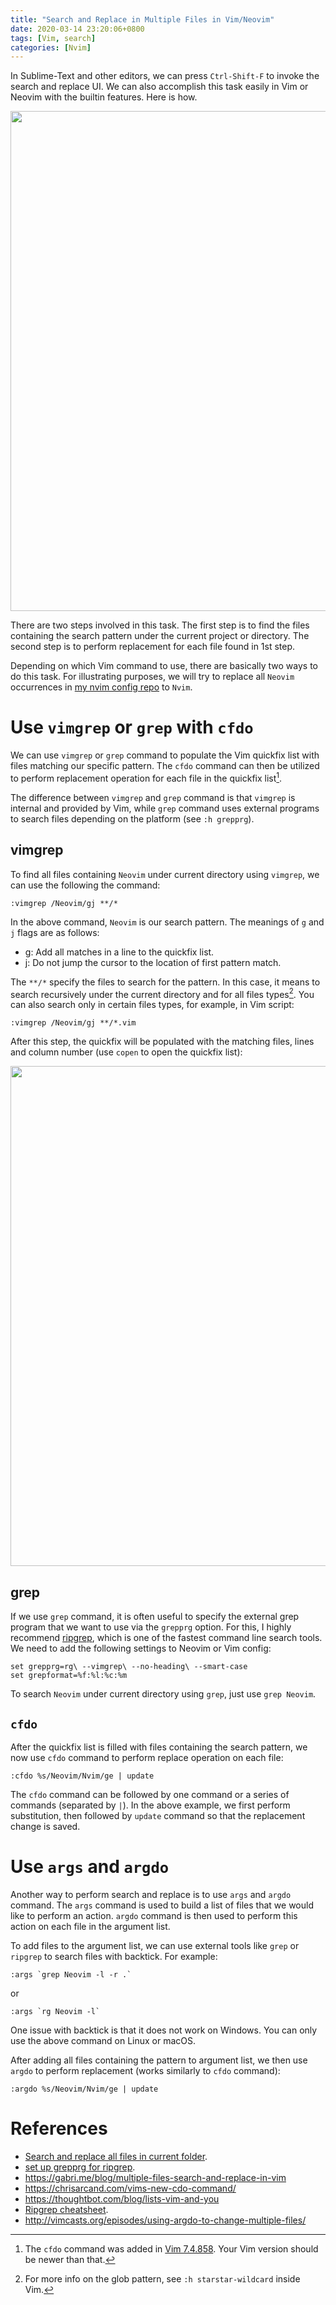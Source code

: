 ```yaml
---
title: "Search and Replace in Multiple Files in Vim/Neovim"
date: 2020-03-14 23:20:06+0800
tags: [Vim, search]
categories: [Nvim]
---
```


In Sublime-Text and other editors, we can press `Ctrl-Shift-F` to invoke the
search and replace UI. We can also accomplish this task easily in Vim or Neovim
with the builtin features. Here is how.

<p align="center">
<img src="https://blog-resource-1257868508.file.myqcloud.com/8KSiBq.png" width="800">
</p>

There are two steps involved in this task. The first step is to find the files
containing the search pattern under the current project or directory. The
second step is to perform replacement for each file found in 1st step.

Depending on which Vim command to use, there are basically two ways to do this
task. For illustrating purposes, we will try to replace all `Neovim`
occurrences in [my nvim config repo](https://github.com/jdhao/nvim-config) to
`Nvim`.

# Use `vimgrep` or `grep` with `cfdo`

We can use `vimgrep` or `grep` command to populate the Vim quickfix list with
files matching our specific pattern. The `cfdo` command can then be utilized to
perform replacement operation for each file in the quickfix list[^1].

The difference between `vimgrep` and `grep` command is that `vimgrep` is
internal and provided by Vim, while `grep` command uses external programs to
search files depending on the platform (see `:h grepprg`).

## vimgrep

To find all files containing `Neovim` under current directory using `vimgrep`,
we can use the following the command:

```vim
:vimgrep /Neovim/gj **/*
```

In the above command, `Neovim` is our search pattern. The meanings of `g` and
`j` flags are as follows:

- g: Add all matches in a line to the quickfix list.
- j: Do not jump the cursor to the location of first pattern match.

The `**/*` specify the files to search for the pattern. In this case, it means
to search recursively under the current directory and for all files types[^2].
You can also search only in certain files types, for example, in Vim script:

```vim
:vimgrep /Neovim/gj **/*.vim
```

After this step, the quickfix will be populated with the matching files, lines
and column number (use `copen` to open the quickfix list):

<p align="center">
<img src="https://blog-resource-1257868508.file.myqcloud.com/8QoPCn.png" width="800">
</p>

## grep

If we use `grep` command, it is often useful to specify the external grep program
that we want to use via the `grepprg` option. For this, I highly recommend
[ripgrep](https://github.com/BurntSushi/ripgrep), which is one of the fastest
command line search tools. We need to add the following settings to Neovim or
Vim config:

```vim
set grepprg=rg\ --vimgrep\ --no-heading\ --smart-case
set grepformat=%f:%l:%c:%m
```

To search `Neovim` under current directory using `grep`, just use `grep
Neovim`.

## `cfdo`

After the quickfix list is filled with files containing the search pattern, we
now use `cfdo` command to perform replace operation on each file:

```vim
:cfdo %s/Neovim/Nvim/ge | update
```

The `cfdo` command can be followed by one command or a series of commands
(separated by `|`). In the above example, we first perform substitution, then
followed by `update` command so that the replacement change is saved.

# Use `args` and `argdo`

Another way to perform search and replace is to use `args` and `argdo` command.
The `args` command is used to build a list of files that we would like to
perform an action. `argdo` command is then used to perform this action on each
file in the argument list.

To add files to the argument list, we can use external tools like `grep` or
`ripgrep` to search files with backtick. For example:

```vim
:args `grep Neovim -l -r .`
```
or

```vim
:args `rg Neovim -l`
```

One issue with backtick is that it does not work on Windows. You can only use
the above command on Linux or macOS.

After adding all files containing the pattern to argument list, we then use
`argdo` to perform replacement (works similarly to `cfdo` command):

```vim
:argdo %s/Neovim/Nvim/ge | update
```

# References

+ [Search and replace all files in current folder](https://vi.stackexchange.com/q/2776/15292).
+ [set up grepprg for ripgrep](https://github.com/BurntSushi/ripgrep/issues/425#issuecomment-381446152).
+ https://gabri.me/blog/multiple-files-search-and-replace-in-vim
+ https://chrisarcand.com/vims-new-cdo-command/
+ https://thoughtbot.com/blog/lists-vim-and-you
+ [Ripgrep cheatsheet](https://jdhao.github.io/2020/02/16/ripgrep_cheat_sheet/).
+ http://vimcasts.org/episodes/using-argdo-to-change-multiple-files/

[^1]: The `cfdo` command was added in [Vim 7.4.858](https://github.com/vim/vim/commit/aa23b379421aa214e6543b06c974594a25799b09). Your Vim version should be newer than that.
[^2]: For more info on the glob pattern, see `:h starstar-wildcard` inside Vim.

